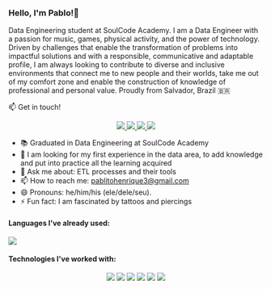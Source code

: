### Hello, I'm Pablo!👋

Data Engineering student at SoulCode Academy. I am a Data Engineer with a passion for music, games, physical activity, and the power of technology. Driven by challenges that enable the transformation of problems into impactful solutions and with a responsible, communicative and adaptable profile, I am always looking to contribute to diverse and inclusive environments that connect me to new people and their worlds, take me out of my comfort zone and enable the construction of knowledge of professional and personal value. Proudly from Salvador, Brazil 🇧🇷


📫 Get in touch!

<p align="center">
<a
    href="https://t.me/euphdeverdade"  
    alt="Telegram"
    target="blank"
  >
    <img src="https://img.shields.io/badge/Telegram-2CA5E0?style=for-the-badge&logo=telegram&logoColor=white" />
  </a>
<a
    href="mailto:pablitohenrique3@gmail.com"  
    alt="Gmail"
    target="blank"
  >
    <img src="https://img.shields.io/badge/Gmail-D14836?style=for-the-badge&logo=gmail&logoColor=white" />
  </a>
  <a
    href="https://www.linkedin.com/in/pablohenrique93" 
    alt="LinkedIn"
    target="blank"
  >
    <img src="https://img.shields.io/badge/LinkedIn-0077B5?style=for-the-badge&logo=linkedin&logoColor=white" />
  </a>
  <a
    href="https://github.com/pablohenrique93"
    alt="GitHub"
    target="blank"
  >
    <img src="https://img.shields.io/badge/GitHub-100000?style=for-the-badge&logo=github&logoColor=white" />
  </a>
</p>

- 📚 Graduated in Data Engineering at SoulCode Academy
- 🤔 I am looking for my first experience in the data area, to add knowledge and put into practice all the learning acquired
- 💬 Ask me about: ETL processes and their tools
- 📫 How to reach me: pablitohenrique3@gmail.com
- 😄 Pronouns: he/him/his (ele/dele/seu).
- ⚡ Fun fact: I am fascinated by tattoos and piercings

#### Languages I've already used:

<a>
    <img src="https://img.shields.io/badge/Python-FFD43B?style=for-the-badge&logo=python&logoColor=darkgreen" />
  </a>
  
#### Technologies I've worked with:

<p align="center">
  <a>
    <img src="https://img.shields.io/badge/Pandas-2C2D72?style=for-the-badge&logo=pandas&logoColor=white" />
  </a>
    <a>
    <img  src="https://img.shields.io/badge/Apache_Spark-FFFFFF?style=for-the-badge&logo=apachespark&logoColor=#E35A16">
  </a>
  <a>
    <img src="https://img.shields.io/badge/MySQL-005C84?style=for-the-badge&logo=mysql&logoColor=white"/>
  </a>
  <a>
    <img src="https://img.shields.io/badge/MongoDB-4EA94B?style=for-the-badge&logo=mongodb&logoColor=white"/>
  </a>
  
  <a>
    <img src="https://img.shields.io/badge/Google_Cloud-4285F4?style=for-the-badge&logo=google-cloud&logoColor=white" />
  </a>
  <a>
    <img src="https://img.shields.io/badge/Arduino-00979D?style=for-the-badge&logo=arduino&logoColor=white" />
  </a>
</p>

<br />
<br />

<br >


